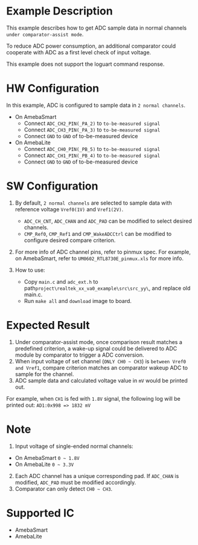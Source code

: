 # Example Description

This example describes how to get ADC sample data in normal channels `under comparator-assist mode`.

To reduce ADC power consumption, an additional comparator could cooperate with ADC as a first level check of input voltage.

This example does not support the loguart command response.

# HW Configuration

In this example, ADC is configured to sample data in `2 normal channels`.

* On AmebaSmart
	- Connect `ADC_CH2_PIN(_PA_2)` to `to-be-measured signal`
	- Connect `ADC_CH3_PIN(_PA_3)` to `to-be-measured signal`
	- Connect `GND` to `GND` of to-be-measured device
* On AmebaLite
	- Connect `ADC_CH0_PIN(_PB_5)` to `to-be-measured signal`
	- Connect `ADC_CH1_PIN(_PB_4)` to `to-be-measured signal`
	- Connect `GND` to `GND` of to-be-measured device

# SW Configuration

1. By default, `2 normal channels` are selected to sample data with reference voltage `Vref0(1V)` and `Vref1(2V)`.
    * `ADC_CH_CNT`, `ADC_CHAN` and `ADC_PAD` can be modified to select desired channels.
    * `CMP_Ref0`, `CMP_Ref1` and `CMP_WakeADCCtrl` can be modified to configure desired compare criterion.

2. For more info of ADC channel pins, refer to pinmux spec.
   For example, on AmebaSmart, refer to `UM0602_RTL8730E_pinmux.xls` for more info.

3. How to use:
    * Copy `main.c` and `adc_ext.h` to path`project\realtek_xx_va0_example\src\src_yy\`, and replace old main.c.
    * Run `make all` and `download` image to board.

# Expected Result

1. Under comparator-assist mode, once comparison result matches a predefined criterion, a wake-up signal could be delivered to ADC module by comparator to trigger a ADC conversion.
2. When input voltage of set channel (`ONLY CH0 ~ CH3`) is `between Vref0 and Vref1`, compare criterion matches an comparator wakeup ADC to sample for the channel.
3. ADC sample data and calculated voltage value in `mV` would be printed out.

For example, when `CH1` is fed with `1.8V` signal, the following log will be printed out:
`AD1:0x998 => 1832 mV`

# Note

1. Input voltage of single-ended normal channels:
* On AmebaSmart
	`0 ~ 1.8V`
* On AmebaLite
	`0 ~ 3.3V`

2. Each ADC channel has a unique corresponding pad. If `ADC_CHAN` is modified, `ADC_PAD` must be modified accordingly.
3. Comparator can only detect `CH0 ~ CH3`.

# Supported IC

* AmebaSmart
* AmebaLite
